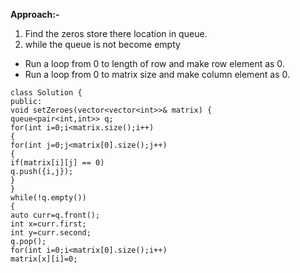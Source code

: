 **Approach:-**
1. Find the zeros store there location in queue.
2. while the queue is not become empty
* Run a loop from 0 to length of row and make row element as 0.
* Run a loop from 0 to matrix size and make column element as 0.
```
class Solution {
public:
void setZeroes(vector<vector<int>>& matrix) {
queue<pair<int,int>> q;
for(int i=0;i<matrix.size();i++)
{
for(int j=0;j<matrix[0].size();j++)
{
if(matrix[i][j] == 0)
q.push({i,j});
}
}
while(!q.empty())
{
auto curr=q.front();
int x=curr.first;
int y=curr.second;
q.pop();
for(int i=0;i<matrix[0].size();i++)
matrix[x][i]=0;